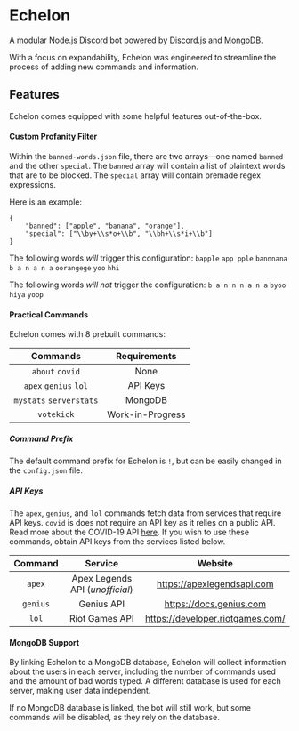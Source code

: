 # Echelon

A modular Node.js Discord bot powered by [Discord.js](https://discord.js.org/) and [MongoDB](https://www.mongodb.com/).

With a focus on expandability, Echelon was engineered to streamline the process of adding new commands and information.

## Features

Echelon comes equipped with some helpful features out-of-the-box.

#### Custom Profanity Filter

Within the `banned-words.json` file, there are two arrays—one named `banned` and the other `special`. The `banned` array will contain a list of plaintext words that are to be blocked. The `special` array will contain premade regex expressions.

Here is an example:
```
{
    "banned": ["apple", "banana", "orange"],
    "special": ["\\by+\\s*o+\\b", "\\bh+\\s*i+\\b"]
}
```

The following words *will* trigger this configuration:
`bapple` `app pple` `bannnana` `b a n a n a` `oorangege` `yoo` `hhi`

The following words *will not* trigger the configuration:
`b a n n n a n a` `byoo` `hiya` `yoop`

#### Practical Commands
Echelon comes with 8 prebuilt commands:

|         Commands        |   Requirements   |
|:-----------------------:|:----------------:|
|     `about` `covid`     |       None       |
|  `apex` `genius` `lol`  |     API Keys     |
| `mystats` `serverstats` |      MongoDB     |
|        `votekick`       | Work-in-Progress |

##### Command Prefix

The default command prefix for Echelon is `!`, but can be easily changed in the `config.json` file.

##### API Keys

The `apex`, `genius`, and `lol` commands fetch data from services that require API keys. `covid` is does not require an API key as it relies on a public API. Read more about the COVID-19 API [here](https://covidtracking.com/data/api). If you wish to use these commands, obtain API keys from the services listed below.

|  Command |            Service            |              Website             |
|:--------:|:-----------------------------:|:--------------------------------:|
|  `apex`  | Apex Legends API (*unofficial*) |    https://apexlegendsapi.com    |
| `genius` |           Genius API          |      https://docs.genius.com     |
|   `lol`  |         Riot Games API        | https://developer.riotgames.com/ |

#### MongoDB Support

By linking Echelon to a MongoDB database, Echelon will collect information about the users in each server, including the number of commands used and the amount of bad words typed. A different database is used for each server, making user data independent.

If no MongoDB database is linked, the bot will still work, but some commands will be disabled, as they rely on the database.


